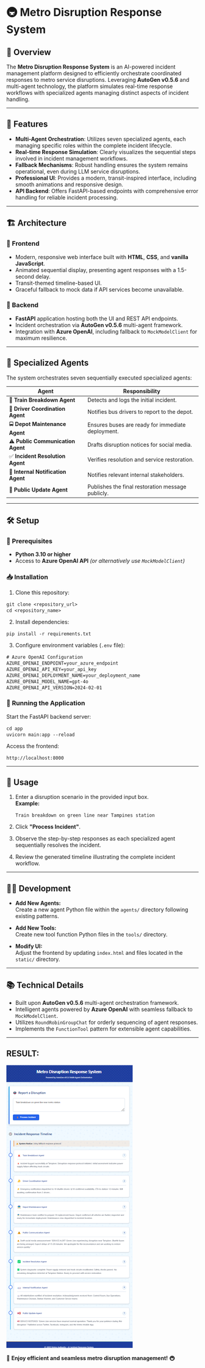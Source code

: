
# 🚇 Metro Disruption Response System

## 📌 Overview

The **Metro Disruption Response System** is an AI-powered incident management platform designed to efficiently orchestrate coordinated responses to metro service disruptions. Leveraging **AutoGen v0.5.6** and multi-agent technology, the platform simulates real-time response workflows with specialized agents managing distinct aspects of incident handling.

---

## 🌟 Features

- **Multi-Agent Orchestration**: Utilizes seven specialized agents, each managing specific roles within the complete incident lifecycle.
- **Real-time Response Simulation**: Clearly visualizes the sequential steps involved in incident management workflows.
- **Fallback Mechanisms**: Robust handling ensures the system remains operational, even during LLM service disruptions.
- **Professional UI**: Provides a modern, transit-inspired interface, including smooth animations and responsive design.
- **API Backend**: Offers FastAPI-based endpoints with comprehensive error handling for reliable incident processing.

---

## 🏗️ Architecture

### 🎨 Frontend

- Modern, responsive web interface built with **HTML**, **CSS**, and **vanilla JavaScript**.
- Animated sequential display, presenting agent responses with a 1.5-second delay.
- Transit-themed timeline-based UI.
- Graceful fallback to mock data if API services become unavailable.

### 🚧 Backend

- **FastAPI** application hosting both the UI and REST API endpoints.
- Incident orchestration via **AutoGen v0.5.6** multi-agent framework.
- Integration with **Azure OpenAI**, including fallback to `MockModelClient` for maximum resilience.

---

## 🤖 Specialized Agents

The system orchestrates seven sequentially executed specialized agents:

| Agent                             | Responsibility                                      |
| --------------------------------- | --------------------------------------------------- |
| 🚨 **Train Breakdown Agent**      | Detects and logs the initial incident.              |
| 📣 **Driver Coordination Agent**  | Notifies bus drivers to report to the depot.        |
| 🚍 **Depot Maintenance Agent**    | Ensures buses are ready for immediate deployment.   |
| ⚠️ **Public Communication Agent** | Drafts disruption notices for social media.         |
| ✅ **Incident Resolution Agent**  | Verifies resolution and service restoration.        |
| 📨 **Internal Notification Agent** | Notifies relevant internal stakeholders.            |
| 📢 **Public Update Agent**        | Publishes the final restoration message publicly.   |

---

## 🛠️ Setup

### 🔗 Prerequisites

- **Python 3.10 or higher**
- Access to **Azure OpenAI API** *(or alternatively use `MockModelClient`)*

### 📥 Installation

1. Clone this repository:

```
git clone <repository_url>
cd <repository_name>
```

2. Install dependencies:

```
pip install -r requirements.txt
```

3. Configure environment variables (`.env` file):

```
# Azure OpenAI Configuration
AZURE_OPENAI_ENDPOINT=your_azure_endpoint
AZURE_OPENAI_API_KEY=your_api_key
AZURE_OPENAI_DEPLOYMENT_NAME=your_deployment_name
AZURE_OPENAI_MODEL_NAME=gpt-4o
AZURE_OPENAI_API_VERSION=2024-02-01
```

### 🚀 Running the Application

Start the FastAPI backend server:

```
cd app
uvicorn main:app --reload
```

Access the frontend:

```
http://localhost:8000
```

---

## 🎯 Usage

1. Enter a disruption scenario in the provided input box.  
   **Example:**  
   ```
   Train breakdown on green line near Tampines station
   ```

2. Click **"Process Incident"**.

3. Observe the step-by-step responses as each specialized agent sequentially resolves the incident.

4. Review the generated timeline illustrating the complete incident workflow.

---

## 🧑‍💻 Development

- **Add New Agents:**  
  Create a new agent Python file within the `agents/` directory following existing patterns.

- **Add New Tools:**  
  Create new tool function Python files in the `tools/` directory.

- **Modify UI:**  
  Adjust the frontend by updating `index.html` and files located in the `static/` directory.

---

## 📚 Technical Details

- Built upon **AutoGen v0.5.6** multi-agent orchestration framework.
- Intelligent agents powered by **Azure OpenAI** with seamless fallback to `MockModelClient`.
- Utilizes `RoundRobinGroupChat` for orderly sequencing of agent responses.
- Implements the `FunctionTool` pattern for extensible agent capabilities.

---

## RESULT:
![Metro Disruption Response System](./output/image.png)


🎉 **Enjoy efficient and seamless metro disruption management!** 🚇

